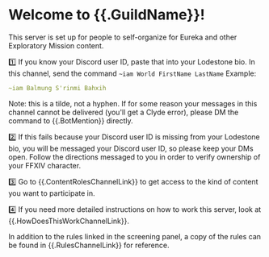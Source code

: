 ﻿# Welcome to {{.GuildName}}!
This server is set up for people to self-organize for Eureka and other Exploratory Mission content.

:one: If you know your Discord user ID, paste that into your Lodestone bio. In this channel, send the command `~iam World FirstName LastName`
Example:
```yaml
~iam Balmung S'rinmi Bahxih
```
Note: this is a tilde, not a hyphen.
If for some reason your messages in this channel cannot be delivered (you'll get a Clyde error), please DM the command to {{.BotMention}} directly.

:two: If this fails because your Discord user ID is missing from your Lodestone bio, you will be messaged your Discord user ID, so please keep your DMs open. Follow the directions messaged to you in order to verify ownership of your FFXIV character.

:three: Go to {{.ContentRolesChannelLink}} to get access to the kind of content you want to participate in.

:four: If you need more detailed instructions on how to work this server, look at {{.HowDoesThisWorkChannelLink}}.

In addition to the rules linked in the screening panel, a copy of the rules can be found in {{.RulesChannelLink}} for reference.